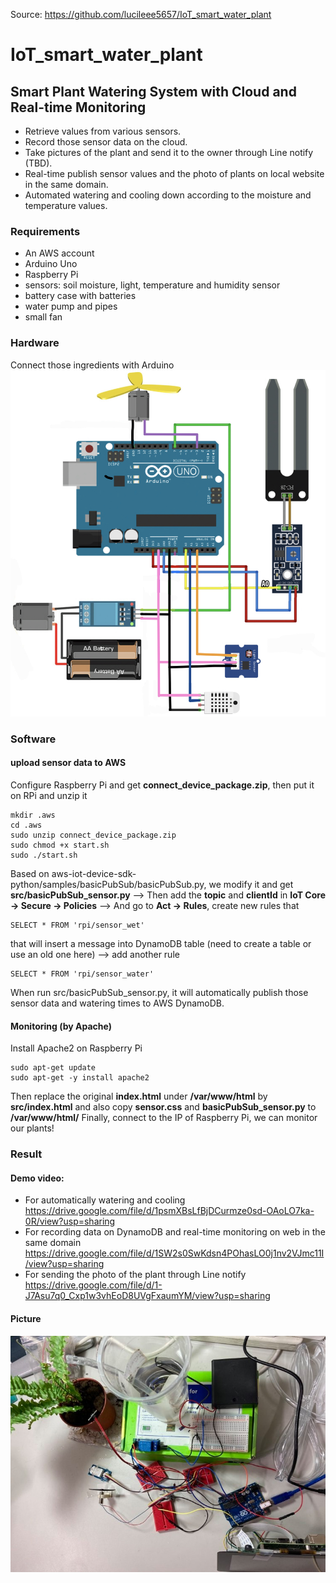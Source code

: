 Source: https://github.com/lucileee5657/IoT_smart_water_plant
# IoT_smart_water_plant
## Smart Plant Watering System with Cloud and Real-time Monitoring

* Retrieve values from various sensors.
* Record those sensor data on the cloud.
* Take pictures of the plant and send it to the owner through Line notify (TBD).
* Real-time publish sensor values and the photo of plants on local website in the same domain.
* Automated watering and cooling down according to the moisture and temperature values.

### Requirements
* An AWS account
* Arduino Uno
* Raspberry Pi
* sensors: soil moisture, light, temperature and humidity sensor
* battery case with batteries
* water pump and pipes
* small fan

### Hardware
Connect those ingredients with Arduino
![alt text](https://github.com/105061210/IoT_smart_water_plant/blob/main/assets/iot_wire.jpeg)

### Software
#### upload sensor data to AWS
Configure Raspberry Pi and get **connect_device_package.zip**, then put it on RPi and unzip it
```
mkdir .aws
cd .aws
sudo unzip connect_device_package.zip
sudo chmod +x start.sh
sudo ./start.sh
```
Based on  aws-iot-device-sdk-python/samples/basicPubSub/basicPubSub.py, we modify it and get **src/basicPubSub_sensor.py**
 --> Then add the **topic** and **clientId** in **IoT Core -> Secure -> Policies**
 --> And go to **Act -> Rules**, create new rules that 
 ```
 SELECT * FROM 'rpi/sensor_wet'
 ```
 that will insert a message into DynamoDB table (need to create a table or use an old one here)
 --> add another rule
 ```
 SELECT * FROM 'rpi/sensor_water'
 ```
When run src/basicPubSub_sensor.py, it will automatically publish those sensor data and watering times to AWS DynamoDB.

#### Monitoring (by Apache)
Install Apache2 on Raspberry Pi
```
sudo apt-get update
sudo apt-get -y install apache2
```
Then replace the original **index.html** under **/var/www/html** by **src/index.html**
and also copy **sensor.css** and **basicPubSub_sensor.py** to **/var/www/html/**
Finally, connect to the IP of Raspberry Pi, we can monitor our plants!

### Result
#### Demo video:
* For automatically watering and cooling https://drive.google.com/file/d/1psmXBsLfBjDCurmze0sd-OAoLO7ka-0R/view?usp=sharing
* For recording data on DynamoDB and real-time monitoring on web in the same domain https://drive.google.com/file/d/1SW2s0SwKdsn4POhasLO0j1nv2VJmc11I/view?usp=sharing
* For sending the photo of the plant through Line notify https://drive.google.com/file/d/1-J7Asu7q0_Cxp1w3vhEoD8UVgFxaumYM/view?usp=sharing
#### Picture

![alt text](https://github.com/105061210/IoT_smart_water_plant/blob/main/assets/iot_result.jpg)



